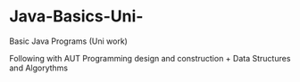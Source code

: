 # Java-Basics-Uni-
Basic Java Programs (Uni work)

Following with AUT Programming design and construction + Data Structures and Algorythms
